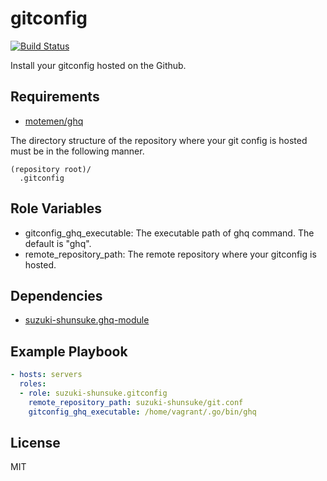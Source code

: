 gitconfig
==========

[![Build Status](https://travis-ci.org/suzuki-shunsuke/ansible-gitconfig.svg?branch=master)](https://travis-ci.org/suzuki-shunsuke/ansible-gitconfig)

Install your gitconfig hosted on the Github.

Requirements
------------

* [motemen/ghq](https://github.com/motemen/ghq)

The directory structure of the repository where your git config is hosted must be in the following manner.

```
(repository root)/
  .gitconfig
```

Role Variables
--------------

* gitconfig_ghq_executable: The executable path of ghq command. The default is "ghq".
* remote_repository_path: The remote repository where your gitconfig is hosted.

Dependencies
------------

* [suzuki-shunsuke.ghq-module](https://galaxy.ansible.com/suzuki-shunsuke/ghq-module/)

Example Playbook
----------------

```yaml
- hosts: servers
  roles:
  - role: suzuki-shunsuke.gitconfig
    remote_repository_path: suzuki-shunsuke/git.conf
    gitconfig_ghq_executable: /home/vagrant/.go/bin/ghq
```

License
-------

MIT

